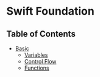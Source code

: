 # Swift Foundation

## Table of Contents

* [Basic](https://github.com/fykss/swift-sandbox/blob/master/Swift-Sandbox/Basic)
    * [Variables](https://github.com/fykss/swift-sandbox/blob/master/Swift-Sandbox/Basic/Variables)
    * [Control Flow](https://github.com/fykss/swift-sandbox/blob/master/Swift-Sandbox/Basic/ControlFlow)
    * [Functions](https://github.com/fykss/swift-sandbox/blob/master/Swift-Sandbox/Basic/Functions)
